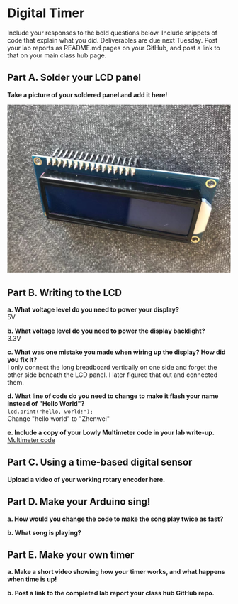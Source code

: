 # Digital Timer
 
Include your responses to the bold questions below. Include snippets of code that explain what you did. Deliverables are due next Tuesday. Post your lab reports as README.md pages on your GitHub, and post a link to that on your main class hub page.

## Part A. Solder your LCD panel

**Take a picture of your soldered panel and add it here!**

![Image1](https://github.com/ZhenweiZhang1995/IDD-Fa19-Lab2/blob/master/lab2_1.jpeg)

## Part B. Writing to the LCD
 
**a. What voltage level do you need to power your display?**  
5V

**b. What voltage level do you need to power the display backlight?**  
3.3V
   
**c. What was one mistake you made when wiring up the display? How did you fix it?**  
I only connect the long breadboard vertically on one side and forget the other side beneath the LCD panel. I later figured that out and connected them.

**d. What line of code do you need to change to make it flash your name instead of "Hello World"?**  
`lcd.print("hello, world!");`  
Change "hello world" to "Zhenwei" 
 
**e. Include a copy of your Lowly Multimeter code in your lab write-up.**
[Multimeter code](https://github.com/ZhenweiZhang1995/IDD-Fa19-Lab2/blob/master/Multimeter.ino)


## Part C. Using a time-based digital sensor

**Upload a video of your working rotary encoder here.**


## Part D. Make your Arduino sing!

**a. How would you change the code to make the song play twice as fast?**
 
**b. What song is playing?**


## Part E. Make your own timer

**a. Make a short video showing how your timer works, and what happens when time is up!**

**b. Post a link to the completed lab report your class hub GitHub repo.**
